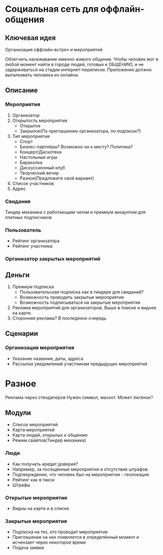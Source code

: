 # Социальная сеть для оффлайн-общения

## Ключевая идея

Организация оффлайн-встреч и мероприятий

Облегчить налаживание именно живого общения. Чтобы человек мог в любой момент найти в городе людей, готовых к ОБЩЕНИЮ, и не задерживаться на стадии интернет-переписки.
Приложение должно выталкивать человека из онлайна.

## Описание

### Мероприятия
1. Организатор
2. Открытость мероприятия
   * Открытое
   * Закрытое(По приглашению организатора, по подписке?)
3. Тип мероприятия
   * Спорт
   * Бизнес-партнёры? Возможно ни к месту? Политика?
   * Концерт/Дискотека
   * Настольные игры
   * Барахолка
   * Дискуссионный клуб
   * Творческий вечер
   * Разное(Предложите свой вариант)
5. Список участников
6. Адрес

### Свидания
Тиндер механика с работающим чатом и премиум аккаунтом для платных подписчиков

### Пользователь
* Рейтинг организатора
* Рейтинг участника

### Организатор закрытых мероприятий
  
## Деньги
1. Премиум подписка
   * Пользовательская подписка как в тиндере для свиданий?
   * Возможность проводить закрытые мероприятия
   * Возможность подписываться на закрытые мероприятия
3. Реклама мероприятий для организаторов. Выше в поиске и виднее на карте.
4. Сторонняя реклама? В последнюю очередь

## Сценарии

### Организация мероприятия
* Указание названия, даты, адреса
* Рассылка уведомлений участникам предыдущих мероприятий


# Разное

Реклама через стендаперов
Нужен символ, маскот. Может лисёнок?


## Модули

* Список мероприятий
* Карта мероприятий
* Карта людей, открытых к общению
* Режим свайпов(Тиндер механика)

### Люди

* Как получать кредит доверия?
* Например, за посещённые мероприятия и отсутствие штрафов.
* Подтверждение, что человек был на мероприятии - геолокация.
* Рейтинг как в такси
* Штрафы

### Открытые мероприятия

* Видны на карте и в списке

### Закрытые мероприятия

* Подписка на тех, кто проводит мероприятия
* Приглашение на них появляется в определённый момент и исчензает черех некоторое время
* Подача заявки
